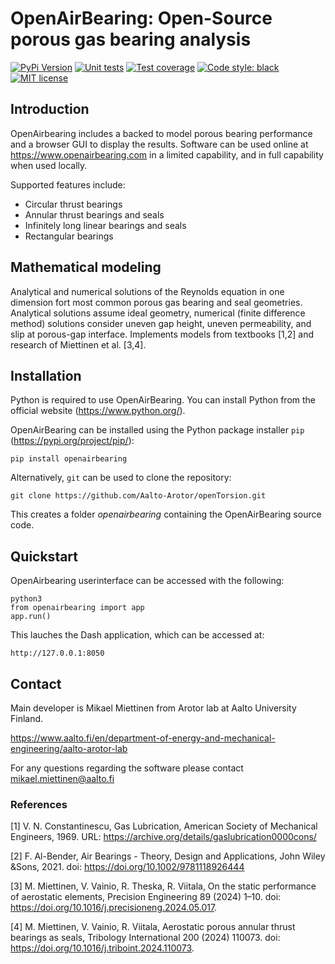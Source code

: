# OpenAirBearing: Open-Source porous gas bearing analysis

[![PyPi Version](https://img.shields.io/pypi/v/openairbearing.svg)](https://pypi.org/project/openairbearing)
[![Unit tests](https://github.com/Aalto-Arotor/openAirBearing/actions/workflows/unittests.yml/badge.svg)](https://github.com/Aalto-Arotor/openAirBearing/actions/workflows/unittests.yml)
[![Test coverage](https://coveralls.io/repos/github/Aalto-Arotor/openAirBearing/badge.svg?branch=main)](https://coveralls.io/github/Aalto-Arotor/openAirBearing?branch=main)
[![Code style: black](https://img.shields.io/badge/code%20style-black-000000.svg)](https://github.com/psf/black)
[![MIT license](https://img.shields.io/badge/License-MIT-blue.svg)](https://github.com/Aalto-Arotor/openairbearing/blob/main/LICENSE)

## Introduction
OpenAirbearing includes a backed to model porous bearing performance and a browser GUI to display the results.
Software can be used online at https://www.openairbearing.com in a limited capability, and in full capability when used locally.

Supported features include:
* Circular thrust bearings
* Annular thrust bearings and seals
* Infinitely long linear bearings and seals
* Rectangular bearings

## Mathematical modeling
Analytical and numerical solutions of the Reynolds equation in one dimension fort most common porous gas bearing and seal geometries.
Analytical solutions assume ideal geometry, numerical (finite difference method) solutions consider uneven gap height, uneven permeability, and slip at porous-gap interface.
Implements models from textbooks [1,2] and research of Miettinen et al. [3,4].

## Installation

Python is required to use OpenAirBearing. You can install Python from the official website (https://www.python.org/).

OpenAirBearing can be installed using the Python package installer ``pip`` (https://pypi.org/project/pip/):

    pip install openairbearing
    
Alternatively, ``git`` can be used to clone the repository:
    
    git clone https://github.com/Aalto-Arotor/openTorsion.git
    
This creates a folder *openairbearing* containing the OpenAirBearing source code.

## Quickstart

OpenAirbearing userinterface can be accessed with the following:

    python3
    from openairbearing import app
    app.run()

This lauches the Dash application, which can be accessed at:

    http://127.0.0.1:8050

## Contact
Main developer is Mikael Miettinen from Arotor lab at Aalto University Finland.

https://www.aalto.fi/en/department-of-energy-and-mechanical-engineering/aalto-arotor-lab

For any questions regarding the software please contact mikael.miettinen@aalto.fi

### References
[1] V. N. Constantinescu, Gas Lubrication, American Society of Mechanical Engineers, 1969. URL: https://archive.org/details/gaslubrication0000cons/

[2] F. Al-Bender, Air Bearings - Theory, Design and Applications, John Wiley &Sons, 2021. doi: https://doi.org/10.1002/9781118926444

[3] M. Miettinen, V. Vainio, R. Theska, R. Viitala, On the static performance of aerostatic elements, Precision Engineering 89 (2024) 1–10. doi:  https://doi.org/10.1016/j.precisioneng.2024.05.017.

[4] M. Miettinen, V. Vainio, R. Viitala, Aerostatic porous annular thrust bearings as seals, Tribology International 200 (2024) 110073. doi: https://doi.org/10.1016/j.triboint.2024.110073.
